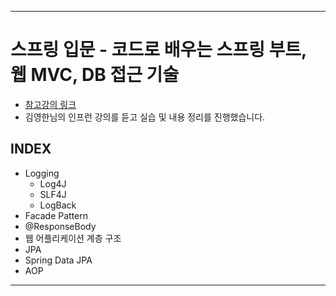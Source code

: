 ___
# 스프링 입문 - 코드로 배우는 스프링 부트, 웹 MVC, DB 접근 기술
- [참고강의 링크](https://www.inflearn.com/course/%EC%8A%A4%ED%94%84%EB%A7%81-%EC%9E%85%EB%AC%B8-%EC%8A%A4%ED%94%84%EB%A7%81%EB%B6%80%ED%8A%B8/dashboard)
- 김영한님의 인프런 강의를 듣고 실습 및 내용 정리를 진행했습니다.

## INDEX
  - Logging
    - Log4J
    - SLF4J
    - LogBack
  - Facade Pattern
  - @ResponseBody
  - 웹 어플리케이션 계층 구조
  - JPA
  - Spring Data JPA
  - AOP
___